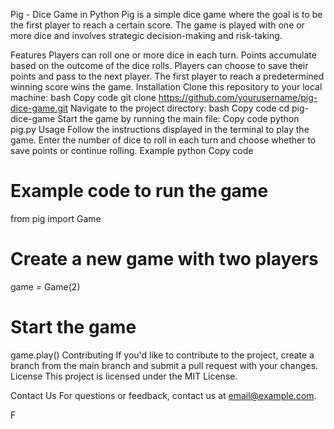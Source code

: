 Pig - Dice Game in Python
Pig is a simple dice game where the goal is to be the first player to reach a certain score. The game is played with one or more dice and involves strategic decision-making and risk-taking.

Features
Players can roll one or more dice in each turn.
Points accumulate based on the outcome of the dice rolls.
Players can choose to save their points and pass to the next player.
The first player to reach a predetermined winning score wins the game.
Installation
Clone this repository to your local machine:
bash
Copy code
git clone https://github.com/yourusername/pig-dice-game.git
Navigate to the project directory:
bash
Copy code
cd pig-dice-game
Start the game by running the main file:
Copy code
python pig.py
Usage
Follow the instructions displayed in the terminal to play the game.
Enter the number of dice to roll in each turn and choose whether to save points or continue rolling.
Example
python
Copy code
# Example code to run the game

from pig import Game

# Create a new game with two players
game = Game(2)

# Start the game
game.play()
Contributing
If you'd like to contribute to the project, create a branch from the main branch and submit a pull request with your changes.
License
This project is licensed under the MIT License.

Contact Us
For questions or feedback, contact us at email@example.com.

F
